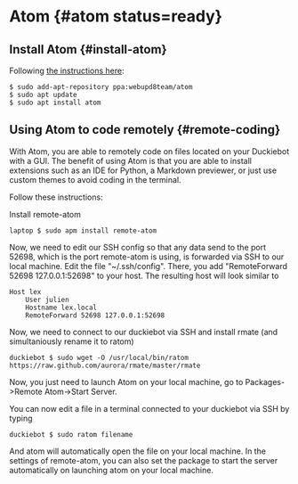 # Atom {#atom status=ready}

## Install Atom {#install-atom}

Following [the instructions here][instructions]:

    $ sudo add-apt-repository ppa:webupd8team/atom
    $ sudo apt update
    $ sudo apt install atom

[instructions]: http://tipsonubuntu.com/2016/08/05/install-atom-text-editor-ubuntu-16-04/


## Using Atom to code remotely {#remote-coding}

With Atom, you are able to remotely code on files located on your Duckiebot with a GUI. The benefit of using Atom is that you are able to install extensions such as an IDE for Python, a Markdown previewer, or just use custom themes to avoid coding in the terminal.

Follow these instructions:

Install remote-atom

    laptop $ sudo apm install remote-atom
    
Now, we need to edit our SSH config so that any data send to the port 52698, which is the port remote-atom is using, is forwarded via SSH to our local machine. Edit the file "~/.ssh/config". There, you add "RemoteForward 52698 127.0.0.1:52698" to your host. The resulting host will look similar to

    Host lex
        User julien
        Hostname lex.local
        RemoteForward 52698 127.0.0.1:52698
        
Now, we need to connect to our duckiebot via SSH and install rmate (and simultaniously rename it to ratom)

    duckiebot $ sudo wget -O /usr/local/bin/ratom https://raw.github.com/aurora/rmate/master/rmate
    
Now, you just need to launch Atom on your local machine, go to Packages->Remote Atom->Start Server.

You can now edit a file in a terminal connected to your duckiebot via SSH by typing

    duckiebot $ sudo ratom filename
    
And atom will automatically open the file on your local machine. In the settings of remote-atom, you can also set the package to start the server automatically on launching atom on your local machine.
